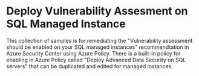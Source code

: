 # Deploy Vulnerability Assesment on SQL Managed Instance

This collection of samples is for remediating the "Vulnerability assessment should be enabled 
on your SQL managed instances" recommendtation in Azure Security Center using Azure Policy.  There is a 
built-in policy for enabling in Azure Policy called "Deploy Advanced Data Security on SQL servers" that
can be duplicated and edited for managed instances.
